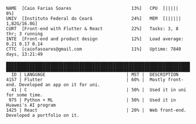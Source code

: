 ```
NAME  [Caio Farias Soares                       13%]   CPU  [|||||                                     8%]
UNIV  [Instituto Federal do Ceará               24%]   MEM  [||||||                           1,82G/16.0G]
CURT  [Front-end with Flutter & React           22%]   Tasks: 3, 8 thr; 3 running
INTE  [Front-end and product design             12%]   Load average: 0.21 0.17 0.14
CTTC  [caiofasoares@gmail.com                   11%]   Uptime: 7840 days, 13:21:49

█████████████████████████████████████████████████████████████████████████████████████████████████████████
█████████████████████████████████████████████████████████████████████████████████████████████████████████
  ID | LANGUAGE                               | MST |  DESCRIPTION
4157 | Flutter                                | 60% |  Mostly front-end. Developed an app on it for uni.
  41 | C                                      | 50% |  Used it in uni for some time.
 975 | Python + ML                            | 50% |  Used it in Huawei's AI program
1425 | React                                  | 20% |  Web front-end. Developed a portfolio on it.

```

<!---
- 👋 Hi, I’m @CaioFaSoares
- 👀 I’m interested in ...
- 🌱 I’m currently learning ...
- 💞️ I’m looking to collaborate on ...
- 📫 How to reach me ...
--->

<!---
CaioFaSoares/CaioFaSoares is a ✨ special ✨ repository because its `README.md` (this file) appears on your GitHub profile.
You can click the Preview link to take a look at your changes.
--->

